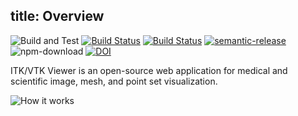 title: Overview
---

![Build and Test](https://github.com/Kitware/itk-vtk-viewer/workflows/Build%20and%20Test/badge.svg) [![Build Status](https://dev.azure.com/Kitware/itk-vtk-viewer/_apis/build/status/Kitware.itk-vtk-viewer?branchName=master)](https://dev.azure.com/Kitware/itk-vtk-viewer/_build/latest?definitionId=1&branchName=master) [![Build Status](https://travis-ci.org/Kitware/itk-vtk-viewer.svg)](https://travis-ci.org/Kitware/itk-vtk-viewer) [![semantic-release](https://img.shields.io/badge/%20%20%F0%9F%93%A6%F0%9F%9A%80-semantic--release-e10079.svg)](https://github.com/semantic-release/semantic-release) ![npm-download](https://img.shields.io/npm/dm/itk-vtk-viewer.svg) [![DOI](https://zenodo.org/badge/92198432.svg)](https://zenodo.org/badge/latestdoi/92198432)

ITK/VTK Viewer is an open-source web application for medical and scientific image, mesh, and point set visualization.

![How it works](./howToUse.jpg)

